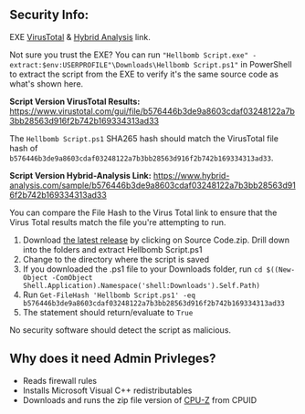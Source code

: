## Security Info:

EXE [VirusTotal](https://www.virustotal.com/gui/file/ddd64c954ffbcb41015f600f4db21ab61d82a54956077a2db12aafe9c9c308dd) & [Hybrid Analysis](https://www.hybrid-analysis.com/sample/ddd64c954ffbcb41015f600f4db21ab61d82a54956077a2db12aafe9c9c308dd) link.

Not sure you trust the EXE? You can run ``"Hellbomb Script.exe" -extract:$env:USERPROFILE"\Downloads\Hellbomb Script.ps1"`` in PowerShell to extract the script from the EXE to verify it's the same source code as what's shown here.

**Script Version VirusTotal Results:** https://www.virustotal.com/gui/file/b576446b3de9a8603cdaf03248122a7b3bb28563d916f2b742b169334313ad33

The ``Hellbomb Script.ps1`` SHA265 hash should match the VirusTotal file hash of ``b576446b3de9a8603cdaf03248122a7b3bb28563d916f2b742b169334313ad33``.

**Script Version Hybrid-Analysis Link:** https://www.hybrid-analysis.com/sample/b576446b3de9a8603cdaf03248122a7b3bb28563d916f2b742b169334313ad33

You can compare the File Hash to the Virus Total link to ensure that the Virus Total results match the file you're attempting to run.

1. Download [the latest release](https://github.com/helldivers2fixes/HellbombScript/releases/latest) by clicking on Source Code.zip. Drill down into the folders and extract Hellbomb Script.ps1
2. Change to the directory where the script is saved
3. If you downloaded the .ps1 file to your Downloads folder, run ``cd $((New-Object -ComObject Shell.Application).Namespace('shell:Downloads').Self.Path)``
4. Run ``Get-FileHash 'Hellbomb Script.ps1' -eq b576446b3de9a8603cdaf03248122a7b3bb28563d916f2b742b169334313ad33``
5. The statement should return/evaluate to ``True``

No security software should detect the script as malicious.

## Why does it need Admin Privleges?
- Reads firewall rules
- Installs Microsoft Visual C++ redistributables
- Downloads and runs the zip file version of [CPU-Z](https://www.cpuid.com/softwares/cpu-z.html) from CPUID
